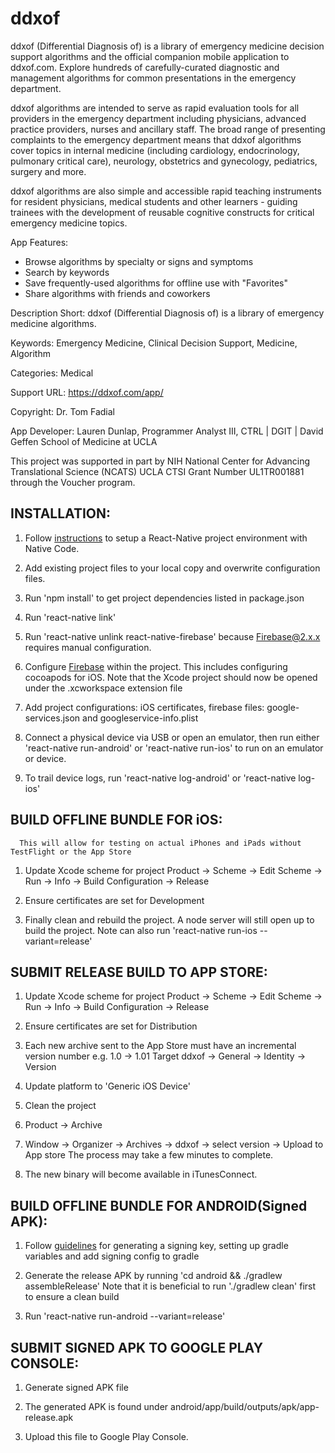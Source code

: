 # ddxof

ddxof (Differential Diagnosis of) is a library of emergency medicine decision support algorithms and the official companion mobile application to ddxof.com. Explore hundreds of carefully-curated diagnostic and management algorithms for common presentations in the emergency department.

ddxof algorithms are intended to serve as rapid evaluation tools for all providers in the emergency department including physicians, advanced practice providers, nurses and ancillary staff. The broad range of presenting complaints to the emergency department means that ddxof algorithms cover topics in internal medicine (including cardiology, endocrinology, pulmonary critical care), neurology, obstetrics and gynecology, pediatrics, surgery and more.

ddxof algorithms are also simple and accessible rapid teaching instruments for resident physicians, medical students and other learners - guiding trainees with the development of reusable cognitive constructs for critical emergency medicine topics.

App Features:
- Browse algorithms by specialty or signs and symptoms
- Search by keywords
- Save frequently-used algorithms for offline use with "Favorites"
- Share algorithms with friends and coworkers

Description Short: ddxof (Differential Diagnosis of) is a library of emergency medicine algorithms.

Keywords: Emergency Medicine, Clinical Decision Support, Medicine, Algorithm

Categories: Medical

Support URL: https://ddxof.com/app/

Copyright: Dr. Tom Fadial

App Developer: Lauren Dunlap, Programmer Analyst III, CTRL | DGIT | David Geffen School of Medicine at UCLA

This project was supported in part by NIH National Center for Advancing Translational Science (NCATS) UCLA CTSI Grant Number UL1TR001881 through the Voucher program.

## INSTALLATION:

1. Follow [instructions](https://facebook.github.io/react-native/docs/getting-started.html) to setup a React-Native project environment with Native Code.

2. Add existing project files to your local copy and overwrite configuration files.

3. Run 'npm install' to get project dependencies listed in package.json

4. Run 'react-native link'

5. Run 'react-native unlink react-native-firebase' because Firebase@2.x.x requires manual configuration.

6. Configure [Firebase](https://invertase.io/react-native-firebase/#/v2/initial-setup) within the project. This includes configuring cocoapods for iOS. Note that the Xcode project should now be opened under the .xcworkspace extension file

7. Add project configurations: iOS certificates, firebase files: google-services.json and googleservice-info.plist

7. Connect a physical device via USB or open an emulator, then run either 'react-native run-android' or 'react-native run-ios' to run on an emulator or device.

8. To trail device logs, run 'react-native log-android' or 'react-native log-ios'



## BUILD OFFLINE BUNDLE FOR iOS:
      This will allow for testing on actual iPhones and iPads without TestFlight or the App Store

1. Update Xcode scheme for project
       Product -> Scheme -> Edit Scheme -> Run -> Info -> Build Configuration -> Release

2. Ensure certificates are set for Development

3. Finally clean and rebuild the project. A node server will still open up to build the project.
        Note can also run 'react-native run-ios --variant=release'



## SUBMIT RELEASE BUILD TO APP STORE:

1. Update Xcode scheme for project
       Product -> Scheme -> Edit Scheme -> Run -> Info -> Build Configuration -> Release

2. Ensure certificates are set for Distribution

3. Each new archive sent to the App Store must have an incremental version number e.g. 1.0 -> 1.01
        Target ddxof -> General -> Identity -> Version

4. Update platform to 'Generic iOS Device'

5. Clean the project

6. Product -> Archive

7. Window -> Organizer -> Archives -> ddxof -> select version -> Upload to App store
      The process may take a few minutes to complete.

8. The new binary will become available in iTunesConnect.



## BUILD OFFLINE BUNDLE FOR ANDROID(Signed APK):

1. Follow [guidelines](https://facebook.github.io/react-native/docs/signed-apk-android.html) for generating a signing key, setting up gradle variables and add signing config to gradle

2. Generate the release APK by running 'cd android && ./gradlew assembleRelease'
      Note that it is beneficial to run './gradlew clean' first to ensure a clean build

3. Run 'react-native run-android --variant=release'



## SUBMIT SIGNED APK TO GOOGLE PLAY CONSOLE:

1. Generate signed APK file

2. The generated APK is found under android/app/build/outputs/apk/app-release.apk

3. Upload this file to Google Play Console.
